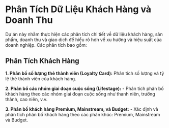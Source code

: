 # Phân Tích Dữ Liệu Khách Hàng và Doanh Thu
Dự án này nhằm thực hiện các phân tích chi tiết về dữ liệu khách hàng, sản phẩm, doanh thu và giao dịch để hiểu rõ hơn về xu hướng và hiệu suất của doanh nghiệp. Các phân tích bao gồm:
## Phân Tích Khách Hàng
  **1. Phân bố số lượng thẻ thành viên (Loyalty Card):**
Phân tích số lượng và tỷ lệ thẻ thành viên của khách hàng.
      
  **2. Phân bố các nhóm giai đoạn cuộc sống (Lifestage):**
      - Phân tích phân bố khách hàng theo các nhóm giai đoạn cuộc sống như thanh niên, trưởng thành, cao niên, v.v.
      
  **3. Phân bố khách hàng Premium, Mainstream, và Budget:**
      - Xác định và phân tích phân bố khách hàng theo các phân khúc: Premium, Mainstream và Budget.
